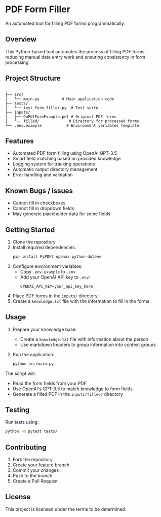 # PDF Form Filler

An automated tool for filling PDF forms programmatically.

## Overview

This Python-based tool automates the process of filling PDF forms, reducing manual data entry work and ensuring consistency in form processing.

## Project Structure

```
.
├── src/
│   └── main.py          # Main application code
├── tests/
│   └── test_form_filler.py  # Test suite
├── inputs/
│   ├── OoPdfFormExample.pdf # Original PDF forms
│   └── filled/             # Directory for processed forms
└── .env.example           # Environment variables template
```

## Features

- Automated PDF form filling using OpenAI GPT-3.5
- Smart field matching based on provided knowledge
- Logging system for tracking operations
- Automatic output directory management
- Error handling and validation

## Known Bugs / issues

- Cannot fill in checkboxes
- Cannot fill in dropdown fields
- May generate placeholder data for some fields

## Getting Started

1. Clone the repository
2. Install required dependencies:
   ```bash
   pip install PyPDF2 openai python-dotenv
   ```
3. Configure environment variables:
   - Copy `.env.example` to `.env`
   - Add your OpenAI API key to `.env`:
     ```
     OPENAI_API_KEY=your_api_key_here
     ```
4. Place PDF forms in the `inputs/` directory
5. Create a `knowledge.txt` file with the information to fill in the forms

## Usage

1. Prepare your knowledge base:
   - Create a `knowledge.txt` file with information about the person
   - Use markdown headers to group information into context groups

2. Run the application:
   ```bash
   python src/main.py
   ```

The script will:
- Read the form fields from your PDF
- Use OpenAI's GPT-3.5 to match knowledge to form fields
- Generate a filled PDF in the `inputs/filled/` directory

## Testing

Run tests using:
```bash
python -m pytest tests/
```

## Contributing

1. Fork the repository
2. Create your feature branch
3. Commit your changes
4. Push to the branch
5. Create a Pull Request

## License

This project is licensed under the terms to be determined.
